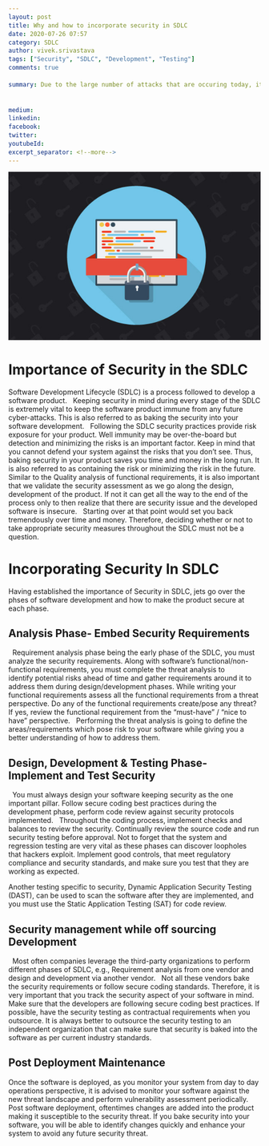 ```yaml
---
layout: post
title: Why and how to incorporate security in SDLC
date: 2020-07-26 07:57
category: SDLC
author: vivek.srivastava
tags: ["Security", "SDLC", "Development", "Testing"]
comments: true

summary: Due to the large number of attacks that are occuring today, it is of paramount importance that software be built securely. Analyzing the risk from the initial phases of the development life cycle will not only make the product secure from current attacks but also help plan and mitigate risks arising out of future attacks. A software developed without security considerations, is secured by doing patchwork, and finally one realises that the bandwidth regired to secure the software is too high, thus resulting in very high costs.


medium: 
linkedin:
facebook:
twitter:
youtubeId:
excerpt_separator: <!--more-->
---
```


<!--more-->

![Secure-Development](/images/post_images/images-blog-qac-secure-software-development.jpg)

# Importance of Security in the SDLC

Software Development Lifecycle (SDLC) is a process followed to develop a software product.
 
Keeping security in mind during every stage of the SDLC is extremely vital to keep the software product immune from any future cyber-attacks. This is also referred to as baking the security into your software development.
 
Following the SDLC security practices provide risk exposure for your product. Well immunity may be over-the-board but detection and minimizing the risks is an important factor. Keep in mind that you cannot defend your system against the risks that you don’t see. Thus, baking security in your product saves you time and money in the long run. It is also referred to as containing the risk or minimizing the risk in the future.
 
Similar to the Quality analysis of functional requirements, it is also important that we validate the security assessment as we go along the design, development of the product. If not it can get all the way to the end of the process only to then realize that there are security issue and the developed software is insecure.
 
Starting over at that point would set you back tremendously over time and money. Therefore, deciding whether or not to take appropriate security measures throughout the SDLC must not be a question.

# Incorporating Security In SDLC

Having established the importance of Security in SDLC, jets go over the phses of software development and how to make the product secure at each phase.

## Analysis Phase- Embed Security Requirements
 
Requirement analysis phase being the early phase of the SDLC, you must analyze the security requirements. Along with software’s functional/non-functional requirements, you must complete the threat analysis to identify potential risks ahead of time and gather requirements around it to address
them during design/development phases. While writing your functional requirements assess all the functional requirements from a threat perspective. Do any of the functional requirements create/pose any threat? If yes, review the functional requirement from the “must-have” / “nice to
have” perspective.
 
Performing the threat analysis is going to define the areas/requirements which pose risk to your software while giving you a better understanding of how to address them.
 
## Design, Development &amp; Testing Phase- Implement and Test Security
 
You must always design your software keeping security as the one important pillar. Follow secure coding best practices during the development phase, perform code review against security protocols implemented.
 
Throughout the coding process, implement checks and balances to review the security. Continually review the source code and run security testing before approval. Not to forget that the system and regression testing are very vital as these phases can discover loopholes that hackers exploit. Implement good controls, that meet regulatory compliance and security standards, and make sure you test that they are working as expected.

Another testing specific to security, Dynamic Application Security Testing (DAST), can be used to scan the software after they are implemented, and you must use the Static Application Testing (SAT) for code review.
 
## Security management while off sourcing Development
 
Most often companies leverage the third-party organizations to perform different phases of SDLC, e.g., Requirement analysis from one vendor and design and development via another vendor. 
 
Not all these vendors bake the security requirements or follow secure coding standards. Therefore, it is very important that you track the security aspect of your software in mind. Make sure that the developers are following secure coding best practices. If possible, have the security testing as contractual requirements when you outsource. It is always better to outsource the security testing to an independent organization that can make sure that security is baked into the software as per current industry standards.
 
 
## Post Deployment Maintenance

Once the software is deployed, as you monitor your system from day to day operations perspective, it is advised to monitor your software against the new threat landscape and perform vulnerability assessment periodically.
 
Post software deployment, oftentimes changes are added into the product making it susceptible to the security threat. If you bake security into your software, you will be able to identify changes quickly and enhance your system to avoid any future security threat.

